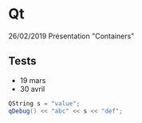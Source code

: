# Qt

<Container type="warning">

26/02/2019 Présentation "Containers"

</Container>

<Posts/>

## Tests
* 19 mars
* 30 avril

```cpp
QString s = "value";
qDebug() << "abc" << s << "def";
```



